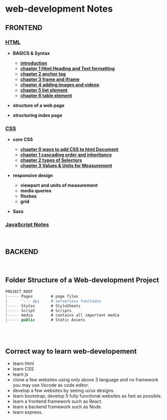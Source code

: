 # web-development Notes


## FRONTEND
### [HTML](/HTML/README.md "click to open HTML notes")
<b>
    
- BASICS & Syntax
    
    - <a href="/HTML/README.md"> introduction </a>
    - <a href="/HTML/chapter 1 Html Heading and Text formatting/README.md"> chapter 1 Html Heading and Text formatting </a>
    - <a href="/HTML/chapter 2 anchor tag/README.md"> chapter 2 anchor tag </a>
    - <a href="/HTML/chapter 3 frame and iframe/README.md"> chapter 3 frame and iframe </a>
    - <a href="/HTML/chapter 4 adding images and videos/README.md"> chapter 4 adding images and videos </a>
    - <a href="/HTML/chapter 5 list element/README.md"> chapter 5 list element </a>
    - <a href="/HTML/chapter 6 table element/README.md"> chapter 6 table element </a>
- structure of a web page
- structuring index page
    
</b>

### [CSS](/CSS "click to open CSS notes") 
<b>

- core CSS
    - <a href="/CSS/chapter 0 ways to add CSS to html Document/README.md"> chapter 0 ways to add CSS to html Document </a>
    - <a href="/CSS/chapter 1 cascading order and inheritance/README.md"> chapter 1 cascading order and inheritance </a>
    - <a href="/CSS/chapter 2 types of Selectors/README.md"> chapter 2 types of Selectors </a>
    - <a href="/CSS/chapter 3 Values & Units for Measurement/README.md"> chapter 3 Values & Units for Measurement </a>
- responsive design
    - viewport and units of measurement
    - media queries
    - flexbox
    - grid

- Sass
    
</b>

### [JavaScript Notes](/JavaScript "click to open JavaScript notes")



<br/>

## BACKEND


<br/>

## Folder Structure of a Web-development Project

```js
PROJECT_ROOT
|----- Pages        # page files
|      '--- api     # serverless functions
|----- Styles       # StyleSheets
|----- Script       # Scripts
|----- media        # contains all important media
|----- public       # Static Assets

```

<br/>

<Br/>

## Correct way to learn web-developement
- learn html
- learn CSS
- learn js
- clone a few websites using only above 3 language and no framework you may use Vscode as code editor.
- develop a few websites by seeing ui/ux designs.
- learn bootstrap, develop 5 fully functional websites as fast as possible.
- learn a frontend framework such as React.
- learn a backend framework such as Node.
- learn express.



